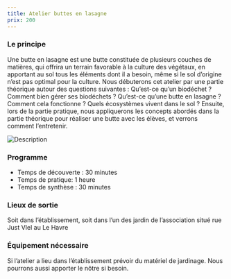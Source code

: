 ```yaml
---
title: Atelier buttes en lasagne
prix: 200
---
```


### Le principe

Une butte en lasagne est une butte constituée de plusieurs couches de matières, qui offrira un terrain favorable à la culture des végétaux, en apportant au sol tous les éléments dont il a besoin, même si le sol d’origine n’est pas optimal pour la culture.
Nous débuterons cet atelier par une partie théorique autour des questions suivantes : Qu’est-ce qu’un biodéchet ? Comment bien gérer ses biodéchets ? Qu’est-ce qu’une butte en lasagne ? Comment cela fonctionne ? Quels écosystèmes vivent dans le sol ?
Ensuite, lors de la partie pratique, nous appliquerons les concepts abordés dans la partie théorique pour réaliser une butte avec les élèves, et verrons comment l’entretenir.

![Description](/prestations/buttes/lasagnes.png)

### Programme

- Temps de découverte : 30 minutes
- Temps de pratique: 1 heure
- Temps de synthèse : 30 minutes

### Lieux de sortie

Soit dans l’établissement, soit dans l’un des jardin de l’association situé rue Just VIel au Le Havre

### Équipement nécessaire

Si l’atelier a lieu dans l’établissement prévoir du matériel de jardinage. Nous pourrons aussi apporter le nôtre si besoin.
